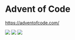 # Advent of Code

https://adventofcode.com/

<!--- advent_readme_stars table --->


![](https://img.shields.io/badge/day%20📅-14-blue) ![](https://img.shields.io/badge/stars%20⭐-3-yellow) ![](https://img.shields.io/badge/days%20completed-1-red)
